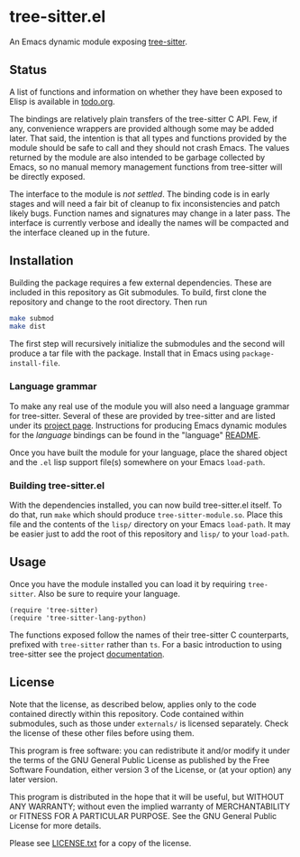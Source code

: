 # tree-sitter.el
An Emacs dynamic module exposing [tree-sitter][1].

## Status
A list of functions and information on whether they have been exposed
to Elisp is available in [todo.org](todo.org).

The bindings are relatively plain transfers of the tree-sitter C
API. Few, if any, convenience wrappers are provided although some may
be added later. That said, the intention is that all types and
functions provided by the module should be safe to call and they
should not crash Emacs. The values returned by the module are also
intended to be garbage collected by Emacs, so no manual memory
management functions from tree-sitter will be directly exposed.

The interface to the module is *not settled*. The binding code is in
early stages and will need a fair bit of cleanup to fix
inconsistencies and patch likely bugs. Function names and signatures
may change in a later pass. The interface is currently verbose and
ideally the names will be compacted and the interface cleaned up in
the future.

## Installation
Building the package requires a few external dependencies. These are
included in this repository as Git submodules. To build, first clone
the repository and change to the root directory. Then run
```sh
make submod
make dist
```
The first step will recursively initialize the submodules and the
second will produce a tar file with the package. Install that in Emacs
using `package-install-file`.

### Language grammar
To make any real use of the module you will also need a language
grammar for tree-sitter. Several of these are provided by tree-sitter
and are listed under its [project page][2]. Instructions for producing
Emacs dynamic modules for the *language* bindings can be found in the
"language" [README](utils/language/README.md).

Once you have built the module for your language, place the shared
object and the `.el` lisp support file(s) somewhere on your Emacs
`load-path`.

### Building tree-sitter.el
With the dependencies installed, you can now build tree-sitter.el
itself. To do that, run `make` which should produce
`tree-sitter-module.so`. Place this file and the contents of the
`lisp/` directory on your Emacs `load-path`. It may be easier just to
add the root of this repository and `lisp/` to your `load-path`.

## Usage
Once you have the module installed you can load it by requiring
`tree-sitter`. Also be sure to require your language.
```elisp
(require 'tree-sitter)
(require 'tree-sitter-lang-python)
```
The functions exposed follow the names of their tree-sitter C
counterparts, prefixed with `tree-sitter` rather than `ts`. For a
basic introduction to using tree-sitter see the project
[documentation][3].

## License
Note that the license, as described below, applies only to the code
contained directly within this repository. Code contained within
submodules, such as those under `externals/` is licensed separately.
Check the license of these other files before using them.

This program is free software: you can redistribute it and/or modify
it under the terms of the GNU General Public License as published by
the Free Software Foundation, either version 3 of the License, or (at
your option) any later version.

This program is distributed in the hope that it will be useful, but
WITHOUT ANY WARRANTY; without even the implied warranty of
MERCHANTABILITY or FITNESS FOR A PARTICULAR PURPOSE. See the GNU
General Public License for more details.

Please see [LICENSE.txt](LICENSE.txt) for a copy of the license.

[1]: https://github.com/tree-sitter/tree-sitter
[2]: https://github.com/tree-sitter
[3]: http://tree-sitter.github.io/tree-sitter/
